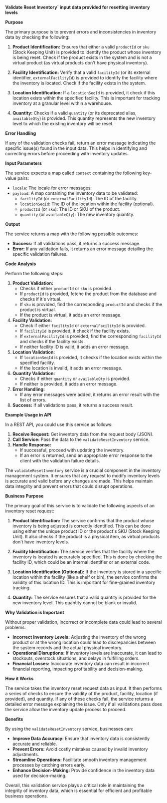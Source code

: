 
**Validate Reset Inventory` input data provided for resetting inventory levels** 

**Purpose**

The primary purpose is to prevent errors and inconsistencies in inventory data by checking the following:

1.  **Product Identification:** Ensures that either a valid `productId` or `sku` (Stock Keeping Unit) is provided to identify the product whose inventory is being reset. Check if the product exists in the system and is not a virtual product (as virtual products don't have physical inventory).

2.  **Facility Identification:** Verify that a valid `facilityId` (or its external identifier, `externalFacilityId`) is provided to identify the facility where the inventory is located. Check if the facility exists in the system.

3.  **Location Identification:** If a `locationSeqId` is provided, it check if this location exists within the specified facility. This is important for tracking inventory at a granular level within a warehouse.

4.  **Quantity:** Checks if a valid `quantity` (or its deprecated alias, `availableQty`) is provided. This quantity represents the new inventory level to which the existing inventory will be reset.

**Error Handling**

If any of the validation checks fail, return an error message indicating the specific issue(s) found in the input data. This helps in identifying and correcting errors before proceeding with inventory updates.

**Input Parameters**

The service expects a map called `context` containing the following key-value pairs:

*   `locale`: The locale for error messages.
*   `payload`: A map containing the inventory data to be validated:
    *   `facilityId` (or `externalFacilityId`): The ID of the facility.
    *   `locationSeqId`: The ID of the location within the facility (optional).
    *   `productId` (or `sku`): The ID or SKU of the product.
    *   `quantity` (or `availableQty`): The new inventory quantity.

**Output**

The service returns a map with the following possible outcomes:

*   **Success:** If all validations pass, it returns a success message.
*   **Error:** If any validation fails, it returns an error message detailing the specific validation failures.

**Code Analysis**

Perform the following steps:

3.  **Product Validation:**
    *   Checks if either `productId` or `sku` is provided.
    *   If `productId` is provided, fetche the product from the database and checks if it's virtual.
    *   If `sku` is provided, find the corresponding `productId` and checks if the product is virtual.
    *   If the product is virtual, it adds an error message.
4.  **Facility Validation:**
    *   Check if either `facilityId` or `externalFacilityId` is provided.
    *   If `facilityId` is provided, it check if the facility exists.
    *   If `externalFacilityId` is provided, find the corresponding `facilityId` and checks if the facility exists.
    *   If neither facility ID is valid, it adds an error message.
5.  **Location Validation:**
    *   If `locationSeqId` is provided, it checks if the location exists within the specified facility.
    *   If the location is invalid, it adds an error message.
6.  **Quantity Validation:**
    *   Checks if either `quantity` or `availableQty` is provided.
    *   If neither is provided, it adds an error message.
7.  **Error Handling:**
    *   If any error messages were added, it returns an error result with the list of errors.
8.  **Success:** If all validations pass, it returns a success result.

**Example Usage in API**

In a REST API, you could use this service as follows:

1.  **Receive Request:** Get inventory data from the request body (JSON).
2.  **Call Service:** Pass the data to the `validateResetInventory` service.
3.  **Handle Response:**
    *   If successful, proceed with updating the inventory.
    *   If an error is returned, send an appropriate error response to the client with the validation failure details.

The `validateResetInventory` service is a crucial component in the inventory management system. It ensures that any request to modify inventory levels is accurate and valid before any changes are made. This helps maintain data integrity and prevent errors that could disrupt operations.

**Business Purpose**

The primary goal of this service is to validate the following aspects of an inventory reset request:

1.  **Product Identification:** The service confirms that the product whose inventory is being adjusted is correctly identified. This can be done using either the unique product ID or the product's SKU (Stock Keeping Unit). It also checks if the product is a physical item, as virtual products don't have inventory levels.

2.  **Facility Identification:** The service verifies that the facility where the inventory is located is accurately specified. This is done by checking the facility ID, which could be an internal identifier or an external code.

3.  **Location Identification (Optional):** If the inventory is stored in a specific location within the facility (like a shelf or bin), the service confirms the validity of this location ID. This is important for fine-grained inventory tracking.

4.  **Quantity:** The service ensures that a valid quantity is provided for the new inventory level. This quantity cannot be blank or invalid.

**Why Validation is Important**

Without proper validation, incorrect or incomplete data could lead to several problems:

*   **Incorrect Inventory Levels:** Adjusting the inventory of the wrong product or at the wrong location could lead to discrepancies between the system records and the actual physical inventory.
*   **Operational Disruptions:** If inventory levels are inaccurate, it can lead to stockouts, overstock situations, and delays in fulfilling orders.
*   **Financial Losses:** Inaccurate inventory data can result in incorrect financial reporting, impacting profitability and decision-making.

**How it Works**

The service takes the inventory reset request data as input. It then performs a series of checks to ensure the validity of the product, facility, location (if provided), and quantity. If any of these checks fail, the service returns a detailed error message explaining the issue. Only if all validations pass does the service allow the inventory update process to proceed.

**Benefits**

By using the `validateResetInventory` service, businesses can:

*   **Improve Data Accuracy:** Ensure that inventory data is consistently accurate and reliable.
*   **Prevent Errors:** Avoid costly mistakes caused by invalid inventory adjustments.
*   **Streamline Operations:** Facilitate smooth inventory management processes by catching errors early.
*   **Enhance Decision-Making:** Provide confidence in the inventory data used for decision-making.

Overall, this validation service plays a critical role in maintaining the integrity of inventory data, which is essential for efficient and profitable business operations.

